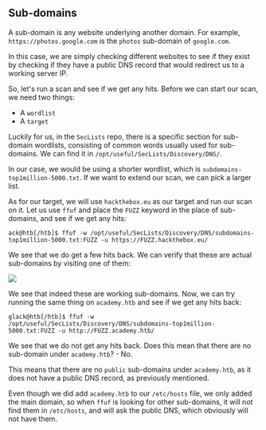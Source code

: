 ## Sub-domains

A sub-domain is any website underlying another domain. For example, `https://photos.google.com` is the `photos` sub-domain of `google.com`.

In this case, we are simply checking different websites to see if they exist by checking if they have a public DNS record that would redirect us to a working server IP. 

So, let's run a scan and see if we get any hits. Before we can start our scan, we need two things:

-   A `wordlist`
-   A `target`

Luckily for us, in the `SecLists` repo, there is a specific section for sub-domain wordlists, consisting of common words usually used for sub-domains. 
We can find it in `/opt/useful/SecLists/Discovery/DNS/`. 

In our case, we would be using a shorter wordlist, which is `subdomains-top1million-5000.txt`. If we want to extend our scan, we can pick a larger list.

As for our target, we will use `hackthebox.eu` as our target and run our scan on it. Let us use `ffuf` and place the `FUZZ` keyword in the place of sub-domains, and see if we get any hits:

```shell-session
ack@htb[/htb]$ ffuf -w /opt/useful/SecLists/Discovery/DNS/subdomains-top1million-5000.txt:FUZZ -u https://FUZZ.hackthebox.eu/
```

We see that we do get a few hits back. We can verify that these are actual sub-domains by visiting one of them:

![](https://academy.hackthebox.com/storage/modules/54/web_fnb_htb_help.jpg)

We see that indeed these are working sub-domains. Now, we can try running the same thing on `academy.htb` and see if we get any hits back:

```shell-session
glack@htb[/htb]$ ffuf -w /opt/useful/SecLists/Discovery/DNS/subdomains-top1million-5000.txt:FUZZ -u http://FUZZ.academy.htb/
```

We see that we do not get any hits back. Does this mean that there are no sub-domain under `academy.htb`? - No.

This means that there are no `public` sub-domains under `academy.htb`, as it does not have a public DNS record, as previously mentioned. 

Even though we did add `academy.htb` to our `/etc/hosts` file, we only added the main domain, so when `ffuf` is looking for other sub-domains, it will not find them in `/etc/hosts`, and will ask the public DNS, which obviously will not have them.
